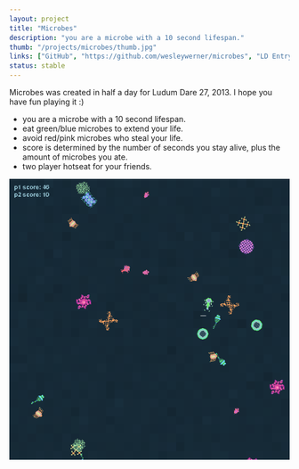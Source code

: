 ```yaml
---
layout: project
title: "Microbes"
description: "you are a microbe with a 10 second lifespan."
thumb: "/projects/microbes/thumb.jpg"
links: ["GitHub", "https://github.com/wesleywerner/microbes", "LD Entry", "http://ludumdare.com/compo/ludum-dare-27/?action=preview&uid=26303"]
status: stable
---
```


Microbes was created in half a day for Ludum Dare 27, 2013. I hope you have fun playing it :)

* you are a microbe with a 10 second lifespan.
* eat green/blue microbes to extend your life.
* avoid red/pink microbes who steal your life.
* score is determined by the number of seconds you stay alive, plus the amount of microbes you ate.
* two player hotseat for your friends.

![](screenshot.png)
